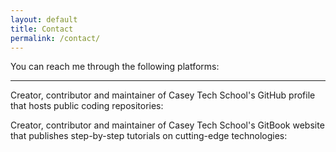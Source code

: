 ```yaml
---
layout: default
title: Contact
permalink: /contact/
---
```


<div class="contact-container">
    <p>You can reach me through the following platforms:</p>
    <div class="contact-info">
        <div class="contact-icon">
            <a href="http://au.linkedin.com/in/smabdullah" target="_blank" rel="noopener noreferrer">
                <i class="fa fa-linkedin fa-4x" aria-hidden="true"></i>
            </a>
        </div>
        <div class="contact-icon">
            <a href="mailto:sm.abdullah@chisholm.edu.au" target="_blank" rel="noopener noreferrer">
                <i class="fa fa-envelope-o fa-4x" aria-hidden="true"></i>
            </a>
        </div>
        <div class="contact-icon">
            <a href="mailto:sma.csedu@gmail.com" target="_blank" rel="noopener noreferrer">
                <i class="fa fa-envelope fa-4x" aria-hidden="true"></i>
            </a>
        </div>
        <div class="contact-icon">
            <a href="https://github.com/smabdullah" target="_blank" rel="noopener noreferrer">
                <i class="fa fa-github-square fa-4x" aria-hidden="true"></i>
            </a>
        </div>
    </div>
    <hr>
    <div>
        <span>
            <p>Creator, contributor and maintainer of Casey Tech School's GitHub profile that hosts public coding repositories:
                <a href="https://github.com/caseytechschool-cts" target="_blank" rel="noopener noreferrer">
                    <i class="fa fa-github" aria-hidden="true"></i>
                </a></p>
        </span>
    </div>
    <div>
        <span>
            <p>Creator, contributor and maintainer of Casey Tech School's GitBook website that publishes step-by-step tutorials on cutting-edge technologies:
                <a href="https://caseytechschool.gitbook.io/welcome" target="_blank" rel="noopener noreferrer">
                    <i class="fa fa-book" aria-hidden="true"></i>
                </a></p>
        </span>
    </div>
</div>

